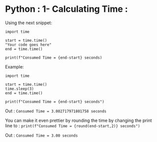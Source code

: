 # Python : 1- Calculating Time :
Using the next snippet:

```
import time

start = time.time()
"Your code goes here"
end = time.time()

print(f"Consumed Time = {end-start} seconds)
```

Example:
```
import time

start = time.time()
time.sleep(3)
end = time.time()

print(f"Consumed Time = {end-start} seconds")
```
Out : ``` Consumed Time = 3.002717971801758 seconds ```

You can make it even prettier by rounding the time by changing the print line to :
``` print(f"Consumed Time = {round(end-start,2)} seconds") ```

Out : ``` Consumed Time = 3.00 seconds ```
